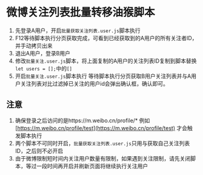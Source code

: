 # 微博关注列表批量转移油猴脚本
1. 先登录A用户，开启`批量获取关注列表.user.js`脚本执行
2. F12等待脚本执行分页获取完成，可看到已经获取到的A用户的所有关注者ID，并手动拷贝出来
3. 退出A用户，登录B用户
4. 修改`批量关注.user.js`脚本，将上面复制的A用户的关注列表ID复制到脚本替换`let users = [];`中的`[]`
5. 开启`批量关注.user.js`脚本执行 等待脚本执行分页获取B用户关注列表并与A用户关注列表对比过滤掉已关注的用户id会弹出确认框，确认即可。

## 注意
1. 确保登录之后访问的是https://m.weibo.cn/profile/* 例如[https://m.weibo.cn/profile/test](https://m.weibo.cn/profile/test) 才会触发脚本执行
2. 两个脚本不可同时开启，`批量获取关注列表.user.js`只用与获取自己关注列表ID，之后则不必开启
3. 由于微博限制短时间内关注用户数量有限制，如果遇到关注限制，请先关闭脚本，等过一段时间再开启并刷新页面将继续执行关注用户
